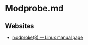 # Modprobe.md

## Websites

* [modprobe(8) — Linux manual page](https://man7.org/linux/man-pages/man8/modprobe.8.html)
